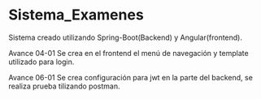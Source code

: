 # Sistema_Examenes
Sistema creado utilizando Spring-Boot(Backend) y Angular(frontend).

Avance 04-01
Se crea en el frontend el menú de navegación y template utilizado para login.

Avance 06-01
Se crea configuración para jwt en la parte del backend, se realiza prueba tilizando postman.
